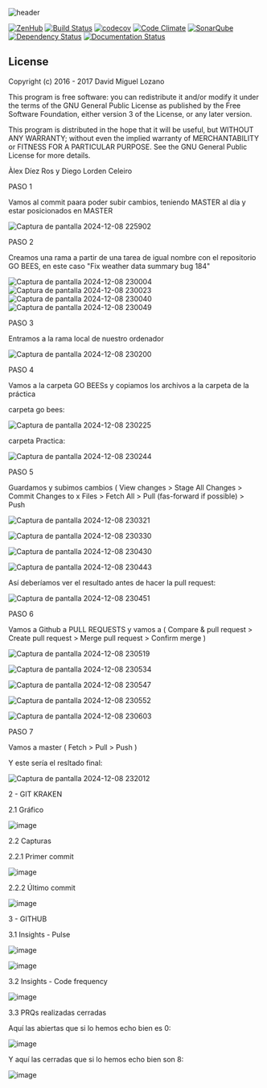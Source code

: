 ![header](https://cloud.githubusercontent.com/assets/6546265/22174630/785cdf04-dfe3-11e6-8cf4-024e8dc1c051.png)

[![ZenHub](https://raw.githubusercontent.com/ZenHubIO/support/master/zenhub-badge.png)](https://zenhub.com)
[![Build Status](https://travis-ci.org/davidmigloz/go-bees.svg?branch=master)](https://travis-ci.org/davidmigloz/go-bees)
[![codecov](https://codecov.io/gh/davidmigloz/go-bees/branch/master/graph/badge.svg)](https://codecov.io/gh/davidmigloz/go-bees)
[![Code Climate](https://codeclimate.com/github/davidmigloz/go-bees/badges/gpa.svg)](https://codeclimate.com/github/davidmigloz/go-bees)
[![SonarQube](https://sonarqube.com/api/badges/gate?key=go-bees)](https://sonarqube.com/component_measures/?id=go-bees)
[![Dependency Status](https://www.versioneye.com/user/projects/57f7b19e823b88004e06ad33/badge.svg?style=flat-square)](https://www.versioneye.com/user/projects/57f7b19e823b88004e06ad33)
[![Documentation Status](https://readthedocs.org/projects/go-bees/badge/?version=develop)](http://go-bees.readthedocs.io/es/develop/?badge=develop)

## License

Copyright (c) 2016 - 2017 David Miguel Lozano

This program is free software: you can redistribute it and/or modify
it under the terms of the GNU General Public License as published by
the Free Software Foundation, either version 3 of the License, or
any later version.

This program is distributed in the hope that it will be useful,
but WITHOUT ANY WARRANTY; without even the implied warranty of
MERCHANTABILITY or FITNESS FOR A PARTICULAR PURPOSE. See the
GNU General Public License for more details.


Àlex Díez Ros y Diego Lorden Celeiro

PASO 1

Vamos al commit paara poder subir cambios, teniendo MASTER al día y estar posicionados en MASTER

![Captura de pantalla 2024-12-08 225902](https://github.com/user-attachments/assets/3b9cabb7-d218-483c-8594-876c9e0d815d)


PASO 2

Creamos una rama a partir de una tarea de igual nombre con el repositorio GO BEES, en este caso "Fix weather data summary bug 184"

![Captura de pantalla 2024-12-08 230004](https://github.com/user-attachments/assets/32b7438e-620e-4877-8494-bddc5d609cd3)
![Captura de pantalla 2024-12-08 230023](https://github.com/user-attachments/assets/eb9d061e-06dc-4e07-82c3-ae20f4188b4c)
![Captura de pantalla 2024-12-08 230040](https://github.com/user-attachments/assets/14234453-b384-4809-b3ca-687cd52dac02)
![Captura de pantalla 2024-12-08 230049](https://github.com/user-attachments/assets/9756fb56-9679-451a-a96c-f0274bf19bd0)

PASO 3

Entramos a la rama local de nuestro ordenador

![Captura de pantalla 2024-12-08 230200](https://github.com/user-attachments/assets/796ceecd-4f4b-4545-b226-96f36e935b67)


PASO 4

Vamos a la carpeta GO BEESs y copiamos los archivos a la carpeta de la práctica

carpeta go bees: 

![Captura de pantalla 2024-12-08 230225](https://github.com/user-attachments/assets/ac5a99d0-e51c-46a7-b313-e35bc8ae5d8b)

carpeta Practica:

![Captura de pantalla 2024-12-08 230244](https://github.com/user-attachments/assets/d78c0ce0-0abf-4931-ba56-ee560cc33268)

PASO 5

Guardamos y subimos cambios ( View changes > Stage All Changes > Commit Changes to x Files > Fetch All > Pull (fas-forward if possible) > Push

![Captura de pantalla 2024-12-08 230321](https://github.com/user-attachments/assets/e666f217-6dd5-4538-87a4-b55f5fb60e7d)

![Captura de pantalla 2024-12-08 230330](https://github.com/user-attachments/assets/8cd325d6-e003-423b-a148-2ee72d027da3)

![Captura de pantalla 2024-12-08 230430](https://github.com/user-attachments/assets/aa1da83c-acb9-4293-a669-05c7dd70a5bb)

![Captura de pantalla 2024-12-08 230443](https://github.com/user-attachments/assets/4c059912-ed81-4ad0-91c4-9d896822795a)

Así deberíamos ver el resultado antes de hacer la pull request:

![Captura de pantalla 2024-12-08 230451](https://github.com/user-attachments/assets/d746622f-078d-4921-ab7f-bd746007fb0d)


PASO 6

Vamos a Github a PULL REQUESTS y vamos a ( Compare & pull request > Create pull request > Merge pull request > Confirm merge )

![Captura de pantalla 2024-12-08 230519](https://github.com/user-attachments/assets/a37d4479-3873-4ae5-a128-291d9774edcd)

![Captura de pantalla 2024-12-08 230534](https://github.com/user-attachments/assets/77915668-e36f-407a-8e3a-270e845540bf)

![Captura de pantalla 2024-12-08 230547](https://github.com/user-attachments/assets/d41e6d26-3a19-435e-a840-d1466648e08c)

![Captura de pantalla 2024-12-08 230552](https://github.com/user-attachments/assets/1fd9a508-109a-4b8d-a123-18f98a63a8a4)

![Captura de pantalla 2024-12-08 230603](https://github.com/user-attachments/assets/7a428af6-1dd4-4eb9-96d4-ee273fdf9b61)


PASO 7 

Vamos a master ( Fetch > Pull > Push )

Y este sería el resltado final: 

![Captura de pantalla 2024-12-08 232012](https://github.com/user-attachments/assets/5f7ddb66-c32f-4114-946d-84bd17533e22)



2 - GIT KRAKEN

2.1 Gráfico

![image](https://github.com/user-attachments/assets/49c92384-6f0f-4b33-b3de-a0b571643606)


2.2 Capturas 



2.2.1 Primer commit

![image](https://github.com/user-attachments/assets/dd5a6501-0d0b-4066-88b0-4f7129c434a1)

2.2.2 Último commit

![image](https://github.com/user-attachments/assets/b6858924-4fb1-46f7-bc82-c205363d8dcc)


3 - GITHUB

3.1  Insights - Pulse 

![image](https://github.com/user-attachments/assets/3a88c4fe-6ade-45c7-8002-56bec56ceaaa)

![image](https://github.com/user-attachments/assets/0f648329-57d9-47f6-a2d2-9a1dd935fe32)


3.2  Insights - Code frequency


![image](https://github.com/user-attachments/assets/29e13e5e-17be-4777-8923-8baf69da216f)


3.3  PRQs realizadas cerradas

Aquí las abiertas que si lo hemos echo bien es 0:

![image](https://github.com/user-attachments/assets/5cda9e4c-3723-41b1-814f-b52e1ecc0644)

Y aquí las cerradas que si lo hemos echo bien son 8:  

![image](https://github.com/user-attachments/assets/26aafebf-cfec-4eb9-88c5-a0da2fa1309f)





